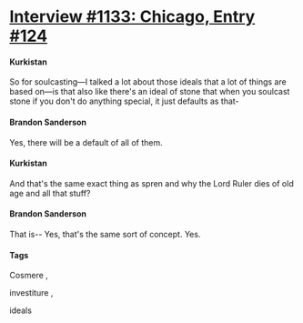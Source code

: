 # [Interview #1133: Chicago, Entry #124](https://www.theoryland.com/intvmain.php?i=1133#124)

#### Kurkistan

So for soulcasting—I talked a lot about those ideals that a lot of things are based on—is that also like there's an ideal of stone that when you soulcast stone if you don't do anything special, it just defaults as that-

#### Brandon Sanderson

Yes, there will be a default of all of them.

#### Kurkistan

And that's the same exact thing as spren and why the Lord Ruler dies of old age and all that stuff?

#### Brandon Sanderson

That is-- Yes, that's the same sort of concept. Yes.

#### Tags

Cosmere
,

investiture
,

ideals

